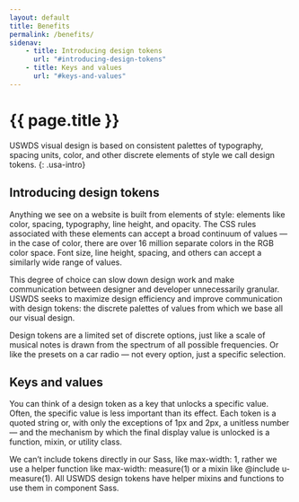 ```yaml
---
layout: default
title: Benefits
permalink: /benefits/
sidenav:
    - title: Introducing design tokens
      url: "#introducing-design-tokens"
    - title: Keys and values
      url: "#keys-and-values"
---
```

# {{ page.title }}

USWDS visual design is based on consistent palettes of typography, spacing units, color, and other discrete elements of style we call design tokens.
{: .usa-intro}

## Introducing design tokens

Anything we see on a website is built from elements of style: elements like color, spacing, typography, line height, and opacity. The CSS rules associated with these elements can accept a broad continuum of values — in the case of color, there are over 16 million separate colors in the RGB color space. Font size, line height, spacing, and others can accept a similarly wide range of values.

This degree of choice can slow down design work and make communication between designer and developer unnecessarily granular. USWDS seeks to maximize design efficiency and improve communication with design tokens: the discrete palettes of values from which we base all our visual design.

Design tokens are a limited set of discrete options, just like a scale of musical notes is drawn from the spectrum of all possible frequencies. Or like the presets on a car radio — not every option, just a specific selection.

## Keys and values

You can think of a design token as a key that unlocks a specific value. Often, the specific value is less important than its effect. Each token is a quoted string or, with only the exceptions of 1px and 2px, a unitless number — and the mechanism by which the final display value is unlocked is a function, mixin, or utility class.

We can’t include tokens directly in our Sass, like max-width: 1, rather we use a helper function like max-width: measure(1) or a mixin like @include u-measure(1). All USWDS design tokens have helper mixins and functions to use them in component Sass.